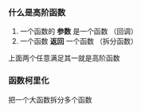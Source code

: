 ### 什么是高阶函数

1. 一个函数的 **参数** 是一个函数 （回调）
2. 一个函数 **返回** 一个函数 （拆分函数）

上面两个任意满足其一就是高阶函数

### 函数柯里化

把一个大函数拆分多个函数
